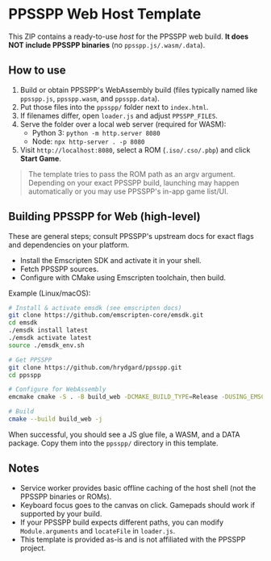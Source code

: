 # PPSSPP Web Host Template

This ZIP contains a ready-to-use *host* for the PPSSPP web build. **It does NOT include PPSSPP binaries** (no `ppsspp.js/.wasm/.data`).

## How to use

1. Build or obtain PPSSPP's WebAssembly build (files typically named like `ppsspp.js`, `ppsspp.wasm`, and `ppsspp.data`).  
2. Put those files into the `ppsspp/` folder next to `index.html`.  
3. If filenames differ, open `loader.js` and adjust `PPSSPP_FILES`.  
4. Serve the folder over a local web server (required for WASM):  
   - Python 3: `python -m http.server 8080`  
   - Node: `npx http-server . -p 8080`  
5. Visit `http://localhost:8080`, select a ROM (`.iso/.cso/.pbp`) and click **Start Game**.

> The template tries to pass the ROM path as an argv argument. Depending on your exact PPSSPP build, launching may happen automatically or you may use PPSSPP's in-app game list/UI.

## Building PPSSPP for Web (high-level)

These are general steps; consult PPSSPP's upstream docs for exact flags and dependencies on your platform.

- Install the Emscripten SDK and activate it in your shell.
- Fetch PPSSPP sources.
- Configure with CMake using Emscripten toolchain, then build.

Example (Linux/macOS):
```bash
# Install & activate emsdk (see emscripten docs)
git clone https://github.com/emscripten-core/emsdk.git
cd emsdk
./emsdk install latest
./emsdk activate latest
source ./emsdk_env.sh

# Get PPSSPP
git clone https://github.com/hrydgard/ppsspp.git
cd ppsspp

# Configure for WebAssembly
emcmake cmake -S . -B build_web -DCMAKE_BUILD_TYPE=Release -DUSING_EMSCRIPTEN=ON

# Build
cmake --build build_web -j
```

When successful, you should see a JS glue file, a WASM, and a DATA package. Copy them into the `ppsspp/` directory in this template.

## Notes

- Service worker provides basic offline caching of the host shell (not the PPSSPP binaries or ROMs).
- Keyboard focus goes to the canvas on click. Gamepads should work if supported by your build.
- If your PPSSPP build expects different paths, you can modify `Module.arguments` and `locateFile` in `loader.js`.
- This template is provided as-is and is not affiliated with the PPSSPP project.
